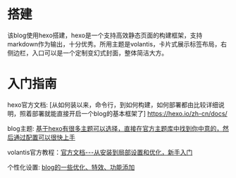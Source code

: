 # 搭建
该blog使用hexo搭建，hexo是一个支持高效静态页面的构建框架，支持markdown作为输出，十分优秀。所用主题是volantis，卡片式展示标签布局，右侧边栏，入口可以是一个定制变幻式封面，整体简洁大方。

# 入门指南
hexo官方文档: [从如何装以来，命令行，到如何构建，如何部署都由比较详细说明，照着部署就能直接开启一个blog的基本框架了] https://hexo.io/zh-cn/docs/

blog主题: [基于hexo有很多主题可以选择，直接在官方主题库中找到你中意的，然后通过配置可以很快上手](https://hexo.io/themes/)

volantis官方教程：[官方文档---从安装到局部设置和优化，新手入门](https://volantis.js.org/getting-started/)

个性化设置: [blog的一些优化、特效、功能添加](https://www.itrhx.com/2018/08/27/A04-Hexo-blog-topic-personalization/)
